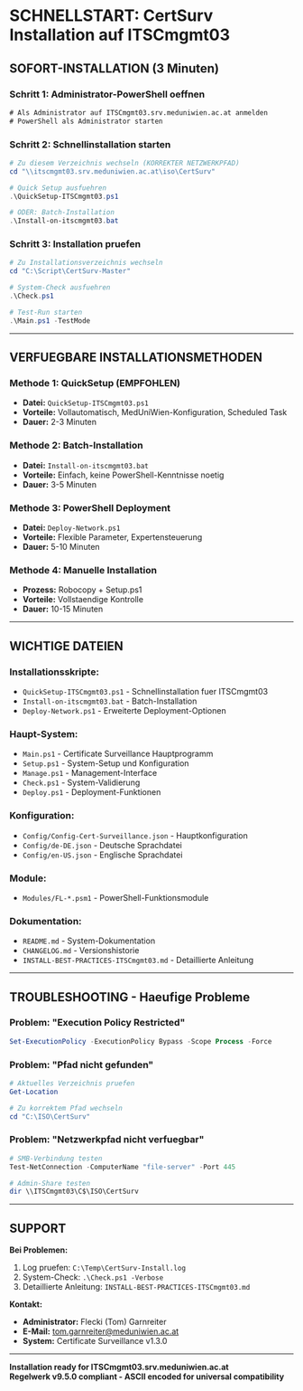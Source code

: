 # SCHNELLSTART: CertSurv Installation auf ITSCmgmt03

## SOFORT-INSTALLATION (3 Minuten)

### Schritt 1: Administrator-PowerShell oeffnen
```cmd
# Als Administrator auf ITSCmgmt03.srv.meduniwien.ac.at anmelden
# PowerShell als Administrator starten
```

### Schritt 2: Schnellinstallation starten
```powershell
# Zu diesem Verzeichnis wechseln (KORREKTER NETZWERKPFAD)
cd "\\itscmgmt03.srv.meduniwien.ac.at\iso\CertSurv"

# Quick Setup ausfuehren
.\QuickSetup-ITSCmgmt03.ps1

# ODER: Batch-Installation
.\Install-on-itscmgmt03.bat
```

### Schritt 3: Installation pruefen
```powershell
# Zu Installationsverzeichnis wechseln  
cd "C:\Script\CertSurv-Master"

# System-Check ausfuehren
.\Check.ps1

# Test-Run starten
.\Main.ps1 -TestMode
```

---

## VERFUEGBARE INSTALLATIONSMETHODEN

### Methode 1: QuickSetup (EMPFOHLEN)
- **Datei:** `QuickSetup-ITSCmgmt03.ps1`
- **Vorteile:** Vollautomatisch, MedUniWien-Konfiguration, Scheduled Task
- **Dauer:** 2-3 Minuten

### Methode 2: Batch-Installation
- **Datei:** `Install-on-itscmgmt03.bat`  
- **Vorteile:** Einfach, keine PowerShell-Kenntnisse noetig
- **Dauer:** 3-5 Minuten

### Methode 3: PowerShell Deployment
- **Datei:** `Deploy-Network.ps1`
- **Vorteile:** Flexible Parameter, Expertensteuerung
- **Dauer:** 5-10 Minuten

### Methode 4: Manuelle Installation
- **Prozess:** Robocopy + Setup.ps1
- **Vorteile:** Vollstaendige Kontrolle
- **Dauer:** 10-15 Minuten

---

## WICHTIGE DATEIEN

### Installationsskripte:
- `QuickSetup-ITSCmgmt03.ps1` - Schnellinstallation fuer ITSCmgmt03
- `Install-on-itscmgmt03.bat` - Batch-Installation  
- `Deploy-Network.ps1` - Erweiterte Deployment-Optionen

### Haupt-System:
- `Main.ps1` - Certificate Surveillance Hauptprogramm
- `Setup.ps1` - System-Setup und Konfiguration
- `Manage.ps1` - Management-Interface
- `Check.ps1` - System-Validierung
- `Deploy.ps1` - Deployment-Funktionen

### Konfiguration:
- `Config/Config-Cert-Surveillance.json` - Hauptkonfiguration
- `Config/de-DE.json` - Deutsche Sprachdatei
- `Config/en-US.json` - Englische Sprachdatei

### Module:
- `Modules/FL-*.psm1` - PowerShell-Funktionsmodule

### Dokumentation:
- `README.md` - System-Dokumentation
- `CHANGELOG.md` - Versionshistorie
- `INSTALL-BEST-PRACTICES-ITSCmgmt03.md` - Detaillierte Anleitung

---

## TROUBLESHOOTING - Haeufige Probleme

### Problem: "Execution Policy Restricted"
```powershell
Set-ExecutionPolicy -ExecutionPolicy Bypass -Scope Process -Force
```

### Problem: "Pfad nicht gefunden"
```powershell
# Aktuelles Verzeichnis pruefen
Get-Location

# Zu korrektem Pfad wechseln
cd "C:\ISO\CertSurv"
```

### Problem: "Netzwerkpfad nicht verfuegbar"
```powershell
# SMB-Verbindung testen
Test-NetConnection -ComputerName "file-server" -Port 445

# Admin-Share testen
dir \\ITSCmgmt03\C$\ISO\CertSurv
```

---

## SUPPORT

**Bei Problemen:**
1. Log pruefen: `C:\Temp\CertSurv-Install.log`
2. System-Check: `.\Check.ps1 -Verbose`
3. Detaillierte Anleitung: `INSTALL-BEST-PRACTICES-ITSCmgmt03.md`

**Kontakt:**
- **Administrator:** Flecki (Tom) Garnreiter
- **E-Mail:** tom.garnreiter@meduniwien.ac.at
- **System:** Certificate Surveillance v1.3.0

---

**Installation ready for ITSCmgmt03.srv.meduniwien.ac.at**  
**Regelwerk v9.5.0 compliant - ASCII encoded for universal compatibility**